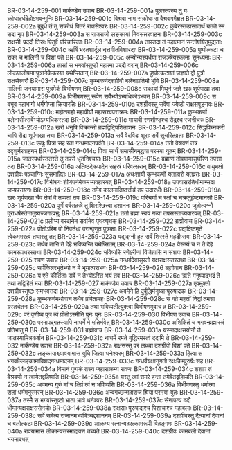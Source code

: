 BR-03-14-259-001	मार्कण्डेय उवाच
BR-03-14-259-001a	पुलस्त्यस्य तु यः क्रोधादर्धदेहोऽभवन्मुनिः
BR-03-14-259-001c	विश्रवा नाम सक्रोधः स वैश्रवणमैक्षत
BR-03-14-259-002a	बुबुधे तं तु सक्रोधं पितरं राक्षसेश्वरः
BR-03-14-259-002c	कुबेरस्तत्प्रसादार्थं यतते स्म सदा नृप
BR-03-14-259-003a	स राजराजो लङ्कायां निवसन्नरवाहनः
BR-03-14-259-003c	राक्षसीः प्रददौ तिस्रः पितुर्वै परिचारिकाः
BR-03-14-259-004a	तास्तदा तं महात्मानं सन्तोषयितुमुद्यताः
BR-03-14-259-004c	ऋषिं भरतशार्दूल नृत्तगीतविशारदाः
BR-03-14-259-005a	पुष्पोत्कटा च राका च मालिनी च विशां पते
BR-03-14-259-005c	अन्योन्यस्पर्धया राजञ्श्रेयस्कामाः सुमध्यमाः
BR-03-14-259-006a	तासां स भगवांस्तुष्टो महात्मा प्रददौ वरान्
BR-03-14-259-006c	लोकपालोपमान्पुत्रानेकैकस्या यथेप्सितान्
BR-03-14-259-007a	पुष्पोत्कटायां जज्ञाते द्वौ पुत्रौ राक्षसेश्वरौ
BR-03-14-259-007c	कुम्भकर्णदशग्रीवौ बलेनाप्रतिमौ भुवि
BR-03-14-259-008a	मालिनी जनयामास पुत्रमेकं विभीषणम्
BR-03-14-259-008c	राकायां मिथुनं जज्ञे खरः शूर्पणखा तथा
BR-03-14-259-009a	विभीषणस्तु रूपेण सर्वेभ्योऽभ्यधिकोऽभवत्
BR-03-14-259-009c	स बभूव महाभागो धर्मगोप्ता क्रियारतिः
BR-03-14-259-010a	दशग्रीवस्तु सर्वेषां ज्येष्ठो राक्षसपुङ्गवः
BR-03-14-259-010c	महोत्साहो महावीर्यो महासत्त्वपराक्रमः
BR-03-14-259-011a	कुम्भकर्णो बलेनासीत्सर्वेभ्योऽभ्यधिकस्तदा
BR-03-14-259-011c	मायावी रणशौण्डश्च रौद्रश्च रजनीचरः
BR-03-14-259-012a	खरो धनुषि विक्रान्तो ब्रह्मद्विट्पिशिताशनः
BR-03-14-259-012c	सिद्धविघ्नकरी चापि रौद्रा शूर्पणखा तथा
BR-03-14-259-013a	सर्वे वेदविदः शूराः सर्वे सुचरितव्रताः
BR-03-14-259-013c	ऊषुः पित्रा सह रता गन्धमादनपर्वते
BR-03-14-259-014a	ततो वैश्रवणं तत्र ददृशुर्नरवाहनम्
BR-03-14-259-014c	पित्रा सार्धं समासीनमृद्ध्या परमया युतम्
BR-03-14-259-015a	जातस्पर्धास्ततस्ते तु तपसे धृतनिश्चयाः
BR-03-14-259-015c	ब्रह्माणं तोषयामासुर्घोरेण तपसा तदा
BR-03-14-259-016a	अतिष्ठदेकपादेन सहस्रं परिवत्सरान्
BR-03-14-259-016c	वायुभक्षो दशग्रीवः पञ्चाग्निः सुसमाहितः
BR-03-14-259-017a	अधःशायी कुम्भकर्णो यताहारो यतव्रतः
BR-03-14-259-017c	विभीषणः शीर्णपर्णमेकमभ्यवहारयत्
BR-03-14-259-018a	उपवासरतिर्धीमान्सदा जप्यपरायणः
BR-03-14-259-018c	तमेव कालमातिष्ठत्तीव्रं तप उदारधीः
BR-03-14-259-019a	खरः शूर्पणखा चैव तेषां वै तप्यतां तपः
BR-03-14-259-019c	परिचर्यां च रक्षां च चक्रतुर्हृष्टमानसौ
BR-03-14-259-020a	पूर्णे वर्षसहस्रे तु शिरश्छित्त्वा दशाननः
BR-03-14-259-020c	जुहोत्यग्नौ दुराधर्षस्तेनातुष्यज्जगत्प्रभुः
BR-03-14-259-021a	ततो ब्रह्मा स्वयं गत्वा तपसस्तान्न्यवारयत्
BR-03-14-259-021c	प्रलोभ्य वरदानेन सर्वानेव पृथक्पृथक्
BR-03-14-259-022	ब्रह्मोवाच
BR-03-14-259-022a	प्रीतोऽस्मि वो निवर्तध्वं वरान्वृणुत पुत्रकाः
BR-03-14-259-022c	यद्यदिष्टमृते त्वेकममरत्वं तथास्तु तत्
BR-03-14-259-023a	यद्यदग्नौ हुतं सर्वं शिरस्ते महदीप्सया
BR-03-14-259-023c	तथैव तानि ते देहे भविष्यन्ति यथेप्सितम्
BR-03-14-259-024a	वैरूप्यं च न ते देहे कामरूपधरस्तथा
BR-03-14-259-024c	भविष्यसि रणेऽरीणां विजेतासि न संशयः
BR-03-14-259-025	रावण उवाच
BR-03-14-259-025a	गन्धर्वदेवासुरतो यक्षराक्षसतस्तथा
BR-03-14-259-025c	सर्पकिन्नरभूतेभ्यो न मे भूयात्पराभवः
BR-03-14-259-026	ब्रह्मोवाच
BR-03-14-259-026a	य एते कीर्तिताः सर्वे न तेभ्योऽस्ति भयं तव
BR-03-14-259-026c	ऋते मनुष्याद्भद्रं ते तथा तद्विहितं मया
BR-03-14-259-027	मार्कण्डेय उवाच
BR-03-14-259-027a	एवमुक्तो दशग्रीवस्तुष्टः समभवत्तदा
BR-03-14-259-027c	अवमेने हि दुर्बुद्धिर्मनुष्यान्पुरुषादकः
BR-03-14-259-028a	कुम्भकर्णमथोवाच तथैव प्रपितामहः
BR-03-14-259-028c	स वव्रे महतीं निद्रां तमसा ग्रस्तचेतनः
BR-03-14-259-029a	तथा भविष्यतीत्युक्त्वा विभीषणमुवाच ह
BR-03-14-259-029c	वरं वृणीष्व पुत्र त्वं प्रीतोऽस्मीति पुनः पुनः
BR-03-14-259-030	विभीषण उवाच
BR-03-14-259-030a	परमापद्गतस्यापि नाधर्मे मे मतिर्भवेत्
BR-03-14-259-030c	अशिक्षितं च भगवन्ब्रह्मास्त्रं प्रतिभातु मे
BR-03-14-259-031	ब्रह्मोवाच
BR-03-14-259-031a	यस्माद्राक्षसयोनौ ते जातस्यामित्रकर्शन
BR-03-14-259-031c	नाधर्मे रमते बुद्धिरमरत्वं ददामि ते
BR-03-14-259-032	मार्कण्डेय उवाच
BR-03-14-259-032a	राक्षसस्तु वरं लब्ध्वा दशग्रीवो विशां पते
BR-03-14-259-032c	लङ्कायाश्च्यावयामास युधि जित्वा धनेश्वरम्
BR-03-14-259-033a	हित्वा स भगवाँल्लङ्कामाविशद्गन्धमादनम्
BR-03-14-259-033c	गन्धर्वयक्षानुगतो रक्षःकिम्पुरुषैः सह
BR-03-14-259-034a	विमानं पुष्पकं तस्य जहाराक्रम्य रावणः
BR-03-14-259-034c	शशाप तं वैश्रवणो न त्वामेतद्वहिष्यति
BR-03-14-259-035a	यस्तु त्वां समरे हन्ता तमेवैतद्वहिष्यति
BR-03-14-259-035c	अवमन्य गुरुं मां च क्षिप्रं त्वं न भविष्यसि
BR-03-14-259-036a	विभीषणस्तु धर्मात्मा सतां धर्ममनुस्मरन्
BR-03-14-259-036c	अन्वगच्छन्महाराज श्रिया परमया युतः
BR-03-14-259-037a	तस्मै स भगवांस्तुष्टो भ्राता भ्रात्रे धनेश्वरः
BR-03-14-259-037c	सेनापत्यं ददौ धीमान्यक्षराक्षससेनयोः
BR-03-14-259-038a	राक्षसाः पुरुषादाश्च पिशाचाश्च महाबलाः
BR-03-14-259-038c	सर्वे समेत्य राजानमभ्यषिञ्चद्दशाननम्
BR-03-14-259-039a	दशग्रीवस्तु दैत्यानां देवानां च बलोत्कटः
BR-03-14-259-039c	आक्रम्य रत्नान्यहरत्कामरूपी विहङ्गमः
BR-03-14-259-040a	रावयामास लोकान्यत्तस्माद्रावण उच्यते
BR-03-14-259-040c	दशग्रीवः कामबलो देवानां भयमादधत्
